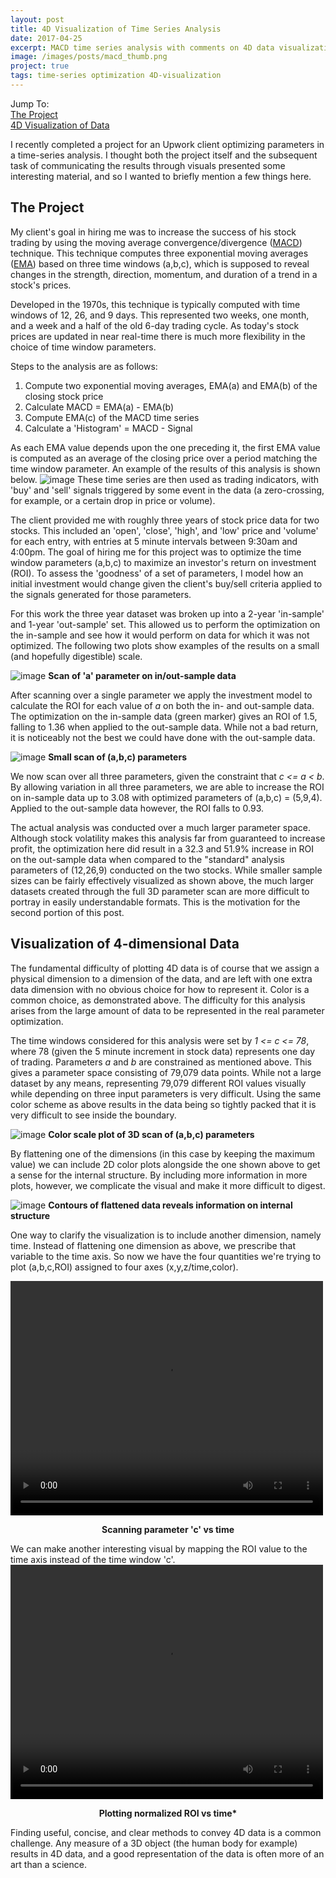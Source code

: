 ```yaml
---
layout: post
title: 4D Visualization of Time Series Analysis
date: 2017-04-25
excerpt: MACD time series analysis with comments on 4D data visualization
image: /images/posts/macd_thumb.png
project: true
tags: time-series optimization 4D-visualization
---
```

Jump To:  
<a href="#project">The Project</a>  
<a href="#visualization">4D Visualization of Data</a>

I recently completed a project for an Upwork client optimizing parameters in a time-series analysis. I thought both the project itself and the subsequent task of communicating the results through visuals presented some interesting material, and so I wanted to briefly mention a few things here.

<h2 id="project">The Project</h2>

My client's goal in hiring me was to increase the success of his stock trading by using the moving average convergence/divergence ([MACD](https://en.wikipedia.org/wiki/MACD)) technique. This technique computes three exponential moving averages ([EMA](https://en.wikipedia.org/wiki/Moving_average#Exponential_moving_average)) based on three time windows (a,b,c), which is supposed to reveal changes in the strength, direction, momentum, and duration of a trend in a stock's prices.

Developed in the 1970s, this technique is typically computed with time windows of 12, 26, and 9 days. This represented two weeks, one month, and a week and a half of the old 6-day trading cycle. As today's stock prices are updated in near real-time there is much more flexibility in the choice of time window parameters.

Steps to the analysis are as follows:
1. Compute two exponential moving averages, EMA(a) and EMA(b) of the closing stock price
2. Calculate MACD = EMA(a) - EMA(b)
3. Compute EMA(c) of the MACD time series
4. Calculate a 'Histogram' = MACD - Signal

As each EMA value depends upon the one preceding it, the first EMA value is computed as an average of the closing price over a period matching the time window parameter. An example of the results of this analysis is shown below.
![image](/images/posts/macd_time_series.png)
These time series are then used as trading indicators, with 'buy' and 'sell' signals triggered by some event in the data (a zero-crossing, for example, or a certain drop in price or volume).

The client provided me with roughly three years of stock price data for two stocks. This included an 'open', 'close', 'high', and 'low' price and 'volume' for each entry, with entries at 5 minute intervals between 9:30am and 4:00pm. The goal of hiring me for this project was to optimize the time window parameters (a,b,c) to maximize an investor's return on investment (ROI). To assess the 'goodness' of a set of parameters, I model how an initial investment would change given the client's buy/sell criteria applied to the signals generated for those parameters.

For this work the three year dataset was broken up into a 2-year 'in-sample' and 1-year 'out-sample' set. This allowed us to perform the optimization on the in-sample and see how it would perform on data for which it was not optimized. The following two plots show examples of the results on a small (and hopefully digestible) scale.

![image](/images/posts/macd_a_scan.png)
**Scan of 'a' parameter on in/out-sample data**

After scanning over a single parameter we apply the investment model to calculate the ROI for each value of *a* on both the in- and out-sample data. The optimization on the in-sample data (green marker) gives an ROI of 1.5, falling to 1.36 when applied to the out-sample data. While not a bad return, it is noticeably not the best we could have done with the out-sample data.

![image](/images/posts/macd_small_3d_scan.png)
**Small scan of (a,b,c) parameters**

We now scan over all three parameters, given the constraint that *c <= a < b*. By allowing variation in all three parameters, we are able to increase the ROI on in-sample data up to 3.08 with optimized parameters of (a,b,c) = (5,9,4). Applied to the out-sample data however, the ROI falls to 0.93.

The actual analysis was conducted over a much larger parameter space. Although stock volatility makes this analysis far from guaranteed to increase profit, the optimization here did result in a 32.3 and 51.9% increase in ROI on the out-sample data when compared to the "standard" analysis parameters of (12,26,9) conducted on the two stocks. While smaller sample sizes can be fairly effectively visualized as shown above, the much larger datasets created through the full 3D parameter scan are more difficult to portray in easily understandable formats. This is the motivation for the second portion of this post.

<h2 id="visualization">Visualization of 4-dimensional Data</h2>

The fundamental difficulty of plotting 4D data is of course that we assign a physical dimension to a dimension of the data, and are left with one extra data dimension with no obvious choice for how to represent it. Color is a common choice, as demonstrated above. The difficulty for this analysis arises from the large amount of data to be represented in the real parameter optimization.

The time windows considered for this analysis were set by *1 <= c <= 78*, where 78 (given the 5 minute increment in stock data) represents one day of trading. Parameters *a* and *b* are constrained as mentioned above. This gives a parameter space consisting of 79,079 data points. While not a large dataset by any means, representing 79,079 different ROI values visually while depending on three input parameters is very difficult. Using the same color scheme as above results in the data being so tightly packed that it is very difficult to see inside the boundary.

![image](/images/posts/macd_3dscan.png)
**Color scale plot of 3D scan of (a,b,c) parameters**

By flattening one of the dimensions (in this case by keeping the maximum value) we can include 2D color plots alongside the one shown above to get a sense for the internal structure. By including more information in more plots, however, we complicate the visual and make it more difficult to digest.

![image](/images/posts/macd_3d_wcontour.png)
**Contours of flattened data reveals information on internal structure**

One way to clarify the visualization is to include another dimension, namely time. Instead of flattening one dimension as above, we prescribe that variable to the time axis. So now we have the four quantities we're trying to plot (a,b,c,ROI) assigned to four axes (x,y,z/time,color).

<video width="500" height="375" controls align="center">
  <source src="/images/posts/macd_c_anim.mp4" type="video/mp4">
  Your browser does not support the video tag.
</video>
<p style="text-align: center; font-weight: bold;">Scanning parameter 'c' vs time</p>

We can make another interesting visual by mapping the ROI value to the time axis instead of the time window 'c'.
<video width="500" height="375" controls>
  <source src="/images/posts/macd_roi_anim.mp4" type="video/mp4">
  Your browser does not support the video tag.
</video>
<p style="text-align: center; font-weight: bold;">Plotting normalized ROI vs time*</p>

Finding useful, concise, and clear methods to convey 4D data is a common challenge. Any measure of a 3D object (the human body for example) results in 4D data, and a good representation of the data is often more of an art than a science.
